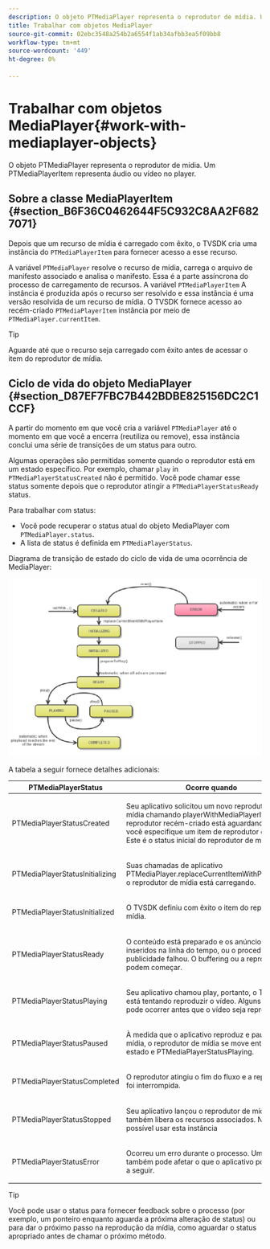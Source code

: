 ```yaml
---
description: O objeto PTMediaPlayer representa o reprodutor de mídia. Um PTMediaPlayerItem representa áudio ou vídeo no player.
title: Trabalhar com objetos MediaPlayer
source-git-commit: 02ebc3548a254b2a6554f1ab34afbb3ea5f09bb8
workflow-type: tm+mt
source-wordcount: '449'
ht-degree: 0%

---
```


# Trabalhar com objetos MediaPlayer{#work-with-mediaplayer-objects}

O objeto PTMediaPlayer representa o reprodutor de mídia. Um PTMediaPlayerItem representa áudio ou vídeo no player.

## Sobre a classe MediaPlayerItem {#section_B6F36C0462644F5C932C8AA2F6827071}

Depois que um recurso de mídia é carregado com êxito, o TVSDK cria uma instância do `PTMediaPlayerItem` para fornecer acesso a esse recurso.

A variável `PTMediaPlayer` resolve o recurso de mídia, carrega o arquivo de manifesto associado e analisa o manifesto. Essa é a parte assíncrona do processo de carregamento de recursos. A variável `PTMediaPlayerItem` A instância é produzida após o recurso ser resolvido e essa instância é uma versão resolvida de um recurso de mídia. O TVSDK fornece acesso ao recém-criado `PTMediaPlayerItem` instância por meio de `PTMediaPlayer.currentItem`.

>[!TIP]
>
>Aguarde até que o recurso seja carregado com êxito antes de acessar o item do reprodutor de mídia.

## Ciclo de vida do objeto MediaPlayer {#section_D87EF7FBC7B442BDBE825156DC2C1CCF}

A partir do momento em que você cria a variável `PTMediaPlayer` até o momento em que você a encerra (reutiliza ou remove), essa instância conclui uma série de transições de um status para outro.

Algumas operações são permitidas somente quando o reprodutor está em um estado específico. Por exemplo, chamar `play` in `PTMediaPlayerStatusCreated` não é permitido. Você pode chamar esse status somente depois que o reprodutor atingir a `PTMediaPlayerStatusReady` status.

Para trabalhar com status:

* Você pode recuperar o status atual do objeto MediaPlayer com `PTMediaPlayer.status`.
* A lista de status é definida em `PTMediaPlayerStatus`.

Diagrama de transição de estado do ciclo de vida de uma ocorrência de MediaPlayer:
<!--<a id="fig_1C55DE3F186F4B36AFFDCDE90379534C"></a>-->

![](assets/player-state-transitions-diagram-ios2_web.png)

A tabela a seguir fornece detalhes adicionais:

<table id="table_426F0093E4214EA88CD72A7796B58DFD"> 
 <thead> 
  <tr> 
   <th colname="col1" class="entry"> PTMediaPlayerStatus </th> 
   <th colname="col2" class="entry"> Ocorre quando </th> 
  </tr> 
 </thead>
 <tbody> 
  <tr> 
   <td colname="col1"> <p><span class="codeph"> PTMediaPlayerStatusCreated</span> </p> </td> 
   <td colname="col2"> <p>Seu aplicativo solicitou um novo reprodutor de mídia chamando <span class="codeph"> playerWithMediaPlayerItem</span>. O reprodutor recém-criado está aguardando que você especifique um item de reprodutor de mídia. Este é o status inicial do reprodutor de mídia. </p> </td> 
  </tr> 
  <tr> 
   <td colname="col1"> <p> <span class="codeph"> PTMediaPlayerStatusInitializing</span> </p> </td> 
   <td colname="col2"> <p>Suas chamadas de aplicativo <span class="codeph"> PTMediaPlayer.replaceCurrentItemWithPlayerItem</span>e o reprodutor de mídia está carregando. </p> </td> 
  </tr> 
  <tr> 
   <td colname="col1"> <p><span class="codeph"> PTMediaPlayerStatusInitialized</span> </p> </td> 
   <td colname="col2"> <p>O TVSDK definiu com êxito o item do reprodutor de mídia. </p> </td> 
  </tr> 
  <tr> 
   <td colname="col1"> <p> <span class="codeph"> PTMediaPlayerStatusReady</span> </p> </td> 
   <td colname="col2"> <p>O conteúdo está preparado e os anúncios foram inseridos na linha do tempo, ou o procedimento de publicidade falhou. O buffering ou a reprodução podem começar. </p> </td> 
  </tr> 
  <tr> 
   <td colname="col1"> <p><span class="codeph"> PTMediaPlayerStatusPlaying</span> </p> </td> 
   <td colname="col2"> <p>Seu aplicativo chamou <span class="codeph"> play</span>, portanto, o TVSDK está tentando reproduzir o vídeo. Alguns buffering pode ocorrer antes que o vídeo seja reproduzido. </p> </td> 
  </tr> 
  <tr> 
   <td colname="col1"> <p><span class="codeph"> PTMediaPlayerStatusPaused</span> </p> </td> 
   <td colname="col2"> <p>À medida que o aplicativo reproduz e pausa a mídia, o reprodutor de mídia se move entre esse estado e <span class="codeph"> PTMediaPlayerStatusPlaying</span>. </p> </td> 
  </tr> 
  <tr> 
   <td colname="col1"> <p><span class="codeph"> PTMediaPlayerStatusCompleted</span> </p> </td> 
   <td colname="col2"> <p>O reprodutor atingiu o fim do fluxo e a reprodução foi interrompida. </p> </td> 
  </tr> 
  <tr> 
   <td colname="col1"> <p><span class="codeph"> PTMediaPlayerStatusStopped</span> </p> </td> 
   <td colname="col2"> <p>Seu aplicativo lançou o reprodutor de mídia, que também libera os recursos associados. Não é mais possível usar esta instância </p> </td> 
  </tr> 
  <tr> 
   <td colname="col1"> <p><span class="codeph"> PTMediaPlayerStatusError</span> </p> </td> 
   <td colname="col2"> <p>Ocorreu um erro durante o processo. Um erro também pode afetar o que o aplicativo pode fazer a seguir. </p> </td> 
  </tr> 
 </tbody> 
</table>

>[!TIP]
>
>Você pode usar o status para fornecer feedback sobre o processo (por exemplo, um ponteiro enquanto aguarda a próxima alteração de status) ou para dar o próximo passo na reprodução da mídia, como aguardar o status apropriado antes de chamar o próximo método.
